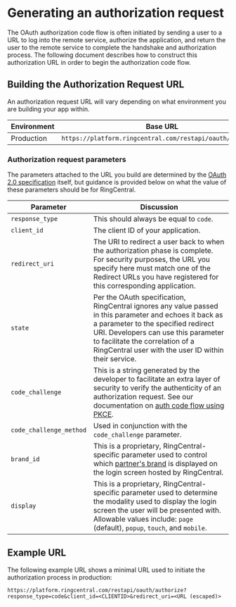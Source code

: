 # Generating an authorization request

The OAuth authorization code flow is often initiated by sending a user to a URL to log into the remote service, authorize the application, and return the user to the remote service to complete the handshake and authorization process. The following document describes how to construct this authorization URL in order to begin the authorization code flow.

## Building the Authorization Request URL

An authorization request URL will vary depending on what environment you are building your app within.

| Environment | Base URL |
|-|-|
| Production | `https://platform.ringcentral.com/restapi/oauth/authorize` |

### Authorization request parameters

The parameters attached to the URL you build are determined by the [OAuth 2.0 specification](https://datatracker.ietf.org/doc/html/rfc6749) itself, but guidance is provided below on what the value of these parameters should be for RingCentral.

| Parameter | Discussion |
|-|-|
| `response_type` | This should always be equal to `code`. |
| `client_id` | The client ID of your application. |
| `redirect_uri` | The URI to redirect a user back to when the authorization phase is complete. For security purposes, the URL you specify here must match one of the Redirect URLs you have registered for this corresponding application. |
| `state` | Per the OAuth specification, RingCentral ignores any value passed in this parameter and echoes it back as a parameter to the specified redirect URI. Developers can use this parameter to facilitate the correlation of a RingCentral user with the user ID within their service. |
| `code_challenge` | This is a string generated by the developer to facilitate an extra layer of security to verify the authenticity of an authorization request. See our documentation on [auth code flow using PKCE](auth-code-pkce-flow.md). |
| `code_challenge_method` | Used in conjunction with the `code_challenge` parameter. |
| `brand_id` | This is a proprietary, RingCentral-specific parameter used to control which [partner's brand](../basics/partners/auth.md) is displayed on the login screen hosted by RingCentral. |
| `display` | This is a proprietary, RingCentral-specific parameter used to determine the modality used to display the login screen the user will be presented with. Allowable values include: `page` (default), `popup`, `touch`, and `mobile`. |

## Example URL

The following example URL shows a minimal URL used to initiate the authorization process in production:

    https://platform.ringcentral.com/restapi/oauth/authorize?response_type=code&client_id=<CLIENTID>&redirect_uri=<URL (escaped)>
